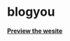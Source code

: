 # blogyou

<a href="http://www.blogyou.pythonanywhere.com/blog"><strong>Preview the wesite</strong></a>
